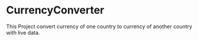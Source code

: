 # CurrencyConverter
This Project convert currency of one country to currency of another country with live data.
